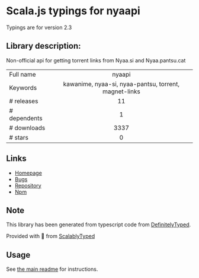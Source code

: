 
# Scala.js typings for nyaapi

Typings are for version 2.3

## Library description:
Non-official api for getting torrent links from Nyaa.si and Nyaa.pantsu.cat

|                    |                 |
| ------------------ | :-------------: |
| Full name          | nyaapi |
| Keywords           | kawanime, nyaa-si, nyaa-pantsu, torrent, magnet-links |
| # releases         | 11 |
| # dependents       | 1 |
| # downloads        | 3337 |
| # stars            | 0 |

## Links
- [Homepage](https://github.com/Kylart/Nyaapi#readme)
- [Bugs](https://github.com/Kylart/Nyaapi/issues)
- [Repository](https://github.com/Kylart/Nyaapi)
- [Npm](https://www.npmjs.com/package/nyaapi)
    


## Note
This library has been generated from typescript code from [DefinitelyTyped](https://definitelytyped.org).

Provided with :purple_heart: from [ScalablyTyped](https://github.com/oyvindberg/ScalablyTyped)

## Usage
See [the main readme](../../readme.md) for instructions.


